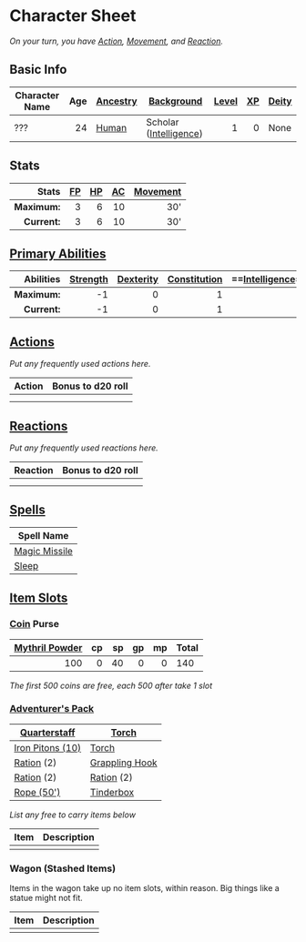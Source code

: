 # Character Sheet
*On your turn, you have [Action](../../../Game%20Procedures/Action.md), [Movement](../../../Game%20Procedures/Movement.md), and [Reaction](../../../Game%20Procedures/Reaction.md).*
## Basic Info

| Character Name | Age | [Ancestry](../../../Player%20Characters/Ancenstries/Ancestry.md) | [Background](../../../Player%20Characters/Backgrounds.md)                                  | [Level](../../../Player%20Characters/Derived%20Statistics/Level.md) | [XP](../../../Player%20Characters/Derived%20Statistics/Experience%20Points.md) | [Deity](../../../Magic/Spells/Deities/Deities.md) |
| -------------- | --: | ---------------------------------------------------------------- | ------------------------------------------------------------------------------------------ | ------------------------------------------------------------------: | -----------------------------------------------------------------------------: | ------------------------------------------------- |
| ???            |  24 | [Human](../../../Player%20Characters/Ancenstries/Human.md)       | Scholar ([Intelligence](../../../Player%20Characters/Chosen%20Statistics/Intelligence.md)) |                                                                   1 |                                                                              0 | None                                              |
## Stats

|        Stats | [FP](../../../Player%20Characters/Derived%20Statistics/Fatigue%20Points.md) | [HP](../../../Player%20Characters/Derived%20Statistics/Health%20Points.md) | [AC](../../../Player%20Characters/Derived%20Statistics/Armor%20Class.md) | [Movement](../../../Game%20Procedures/Movement.md) |
| -----------: | --------------------------------------------------------------------------: | -------------------------------------------------------------------------: | -----------------------------------------------------------------------: | -------------------------------------------------: |
| **Maximum:** |                                                                           3 |                                                                          6 |                                                                       10 |                                                30' |
| **Current:** |                                                                           3 |                                                                          6 |                                                                       10 |                                                30' |
## [Primary Abilities](../../../Player%20Characters/Chosen%20Statistics/Ability%20Scores.md)

|    Abilities | [Strength](../../../Player%20Characters/Chosen%20Statistics/Strength.md) | [Dexterity](../../../Player%20Characters/Chosen%20Statistics/Dexterity.md) | [Constitution](../../../Player%20Characters/Chosen%20Statistics/Constitution.md) | ==[Intelligence](../../../Player%20Characters/Chosen%20Statistics/Intelligence.md)== | [Wisdom](../../../Player%20Characters/Chosen%20Statistics/Wisdom.md)<br> | [Charisma](../../../Player%20Characters/Chosen%20Statistics/Charisma.md)<br> |
| -----------: | -----------------------------------------------------------------------: | -------------------------------------------------------------------------: | -------------------------------------------------------------------------------: | -----------------------------------------------------------------------------------: | -----------------------------------------------------------------------: | ---------------------------------------------------------------------------: |
| **Maximum:** |                                                                       -1 |                                                                          0 |                                                                                1 |                                                                                    2 |                                                                        1 |                                                                            0 |
| **Current:** |                                                                       -1 |                                                                          0 |                                                                                1 |                                                                                    2 |                                                                        1 |                                                                            0 |
## [Actions](../../Game%20Procedures/Action.md)
*Put any frequently used actions here.*

| Action | Bonus to d20 roll |
| ------ | ----------------- |
|        |                   |
|        |                   |
## [Reactions](../../Game%20Procedures/Reaction.md)
*Put any frequently used reactions here.*

| Reaction | Bonus to d20 roll |
| -------- | ----------------- |
|          |                   |
|          |                   |

## [Spells](../../../Magic/Spells.md)

| Spell Name                                                                           |
| ------------------------------------------------------------------------------------ |
| [Magic Missile](../../../Magic/Spells/Mythril%20Spells/Level%201/Magic%20Missile.md) |
| [Sleep](../../../Magic/Spells/Mythril%20Spells/Level%201/Sleep.md)                   |
## [Item Slots](../../../Player%20Characters/Derived%20Statistics/Item%20Slots.md)
### [Coin](../../../Economy/Coins.md) Purse

| [Mythril Powder](../../../Magic/Mythril.md) |  cp |  sp |  gp |  mp | Total |
| ------------------------------------------: | --: | --: | --: | --: | ----- |
|                                         100 |   0 |  40 |   0 |   0 | 140   |
<!-- TBLFM: @>$6=sum($1..$-1) -->
*The first 500 coins are free, each 500 after take 1 slot*
### [Adventurer's Pack](../../../Items/Individual%20Item%20Cards/Gear/100%20Coins/Adventurer's%20Pack.md)

| [Quarterstaff](../../../Items/Individual%20Item%20Cards/Weapons/Melee%20Weapons/Small%20Simple%20Weapon.md) | [Torch](../../../Items/Individual%20Item%20Cards/Gear/1%20Coin/Torch.md)                       |
| --------------------------------------------------------------------------------------------------------------------- | -------------------------------------------------------------------------------------------------------- |
| [Iron Pitons (10)](../../../Items/Individual%20Item%20Cards/Gear/10%20Coins/Iron%20Piton.md)                                         | [Torch](../../../Items/Individual%20Item%20Cards/Gear/1%20Coin/Torch.md)                       |
| [Ration](../../../Items/Individual%20Item%20Cards/Gear/1%20Coin/Ration.md) (2)                              | [Grappling Hook](../../../Items/Individual%20Item%20Cards/Gear/25%20Coins/Grappling%20Hook.md) |
| [Ration](../../../Items/Individual%20Item%20Cards/Gear/1%20Coin/Ration.md) (2)                              | [Ration](../../../Items/Individual%20Item%20Cards/Gear/1%20Coin/Ration.md) (2)                 |
| [Rope (50')](../../../Items/Individual%20Item%20Cards/Gear/50%20Coins/Rope%20(50').md)                      | [Tinderbox](../../../Items/Individual%20Item%20Cards/Gear/10%20Coins/Tinderbox.md)             |
*List any free to carry items below*

| Item | Description |
| ---- | ----------- |
|      |             |
### Wagon (Stashed Items)
Items in the wagon take up no item slots, within reason. Big things like a statue might not fit.

| Item | Description |
| ---- | ----------- |
|      |             |
